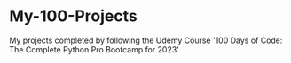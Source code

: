 # My-100-Projects
My projects completed by following the Udemy Course '100 Days of Code: The Complete Python Pro Bootcamp for 2023'

